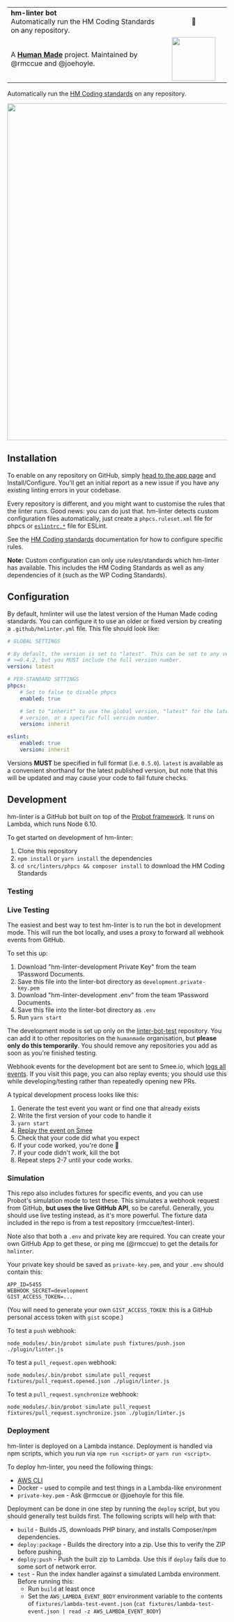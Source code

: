 <table width="100%">
	<tr>
		<td align="left" width="70%">
			<strong>hm-linter bot</strong><br />
			Automatically run the HM Coding Standards on any repository.
		</td>
		<td align="center" width="30%">
			🤖
		</td>
	</tr>
	<tr>
		<td>
			A <strong><a href="https://hmn.md/">Human Made</a></strong> project. Maintained by @rmccue and @joehoyle.
		</td>
		<td align="center" width="30%">
			<img src="https://hmn.md/content/themes/hmnmd/assets/images/hm-logo.svg" width="100" />
		</td>
	</tr>
</table>

Automatically run the [HM Coding standards](https://github.com/humanmade/coding-standards) on any repository.

<img src="https://hmn.md/uploads/2018/02/Screenshot-2018-02-09-16.37.17.png" width="774" />


## Installation

To enable on any repository on GitHub, simply [head to the app page](https://github.com/apps/hm-linter) and Install/Configure. You'll get an initial report as a new issue if you have any existing linting errors in your codebase.

Every repository is different, and you might want to customise the rules that the linter runs. Good news: you can do just that. hm-linter detects custom configuration files automatically, just create a `phpcs.ruleset.xml` file for phpcs or [`eslintrc.*`](https://eslint.org/docs/user-guide/configuring#configuration-file-formats) file for ESLint.

See the [HM Coding standards](https://github.com/humanmade/coding-standards) documentation for how to configure specific rules.

**Note:** Custom configuration can only use rules/standards which hm-linter has available. This includes the HM Coding Standards as well as any dependencies of it (such as the WP Coding Standards).


## Configuration

By default, hmlinter will use the latest version of the Human Made coding standards. You can configure it to use an older or fixed version by creating a `.github/hmlinter.yml` file. This file should look like:

```yaml
# GLOBAL SETTINGS

# By default, the version is set to "latest". This can be set to any version
# >=0.4.2, but you MUST include the full version number.
version: latest

# PER-STANDARD SETTINGS
phpcs:
    # Set to false to disable phpcs
    enabled: true

    # Set to "inherit" to use the global version, "latest" for the latest
    # version, or a specific full version number.
    version: inherit

eslint:
    enabled: true
    version: inherit
```

Versions **MUST** be specified in full format (i.e. `0.5.0`). `latest` is available as a convenient shorthand for the latest published version, but note that this will be updated and may cause your code to fail future checks.


## Development

hm-linter is a GitHub bot built on top of the [Probot framework](https://probot.github.io/). It runs on Lambda, which runs Node 6.10.

To get started on development of hm-linter:

1. Clone this repository
2. `npm install` or `yarn install` the dependencies
3. `cd src/linters/phpcs && composer install` to download the HM Coding Standards


### Testing

### Live Testing

The easiest and best way to test hm-linter is to run the bot in development mode. This will run the bot locally, and uses a proxy to forward all webhook events from GitHub.

To set this up:

1. Download "hm-linter-development Private Key" from the team 1Password Documents.
2. Save this file into the linter-bot directory as `development.private-key.pem`
3. Download "hm-linter-development .env" from the team 1Password Documents.
4. Save this file into the linter-bot directory as `.env`
5. Run `yarn start`

The development mode is set up only on the [linter-bot-test](https://github.com/humanmade/linter-bot-test) repository. You can add it to other repositories on the `humanmade` organisation, but **please only do this temporarily**. You should remove any repositories you add as soon as you're finished testing.

Webhook events for the development bot are sent to Smee.io, which [logs all events](https://smee.io/rpFoxbfDjkw5Srji). If you visit this page, you can also replay events; you should use this while developing/testing rather than repeatedly opening new PRs.

A typical development process looks like this:

1. Generate the test event you want or find one that already exists
2. Write the first version of your code to handle it
3. `yarn start`
4. [Replay the event on Smee](https://smee.io/rpFoxbfDjkw5Srji)
5. Check that your code did what you expect
6. If your code worked, you're done 🙌
7. If your code didn't work, kill the bot
8. Repeat steps 2-7 until your code works.


### Simulation

This repo also includes fixtures for specific events, and you can use Probot's simulation mode to test these. This simulates a webhook request from GitHub, **but uses the live GitHub API**, so be careful. Generally, you should use live testing instead, as it's more powerful. The fixture data included in the repo is from a test repository (rmccue/test-linter).

Note also that both a `.env` and private key are required. You can create your own GitHub App to get these, or ping me (@rmccue) to get the details for `hmlinter`.

Your private key should be saved as `private-key.pem`, and your `.env` should contain this:

```
APP_ID=5455
WEBHOOK_SECRET=development
GIST_ACCESS_TOKEN=...
```

(You will need to generate your own `GIST_ACCESS_TOKEN`: this is a GitHub personal access token with `gist` scope.)

To test a `push` webhook:

```
node_modules/.bin/probot simulate push fixtures/push.json ./plugin/linter.js
```

To test a `pull_request.open` webhook:

```
node_modules/.bin/probot simulate pull_request fixtures/pull_request.opened.json ./plugin/linter.js
```

To test a `pull_request.synchronize` webhook:

```
node_modules/.bin/probot simulate pull_request fixtures/pull_request.synchronize.json ./plugin/linter.js
```

### Deployment

hm-linter is deployed on a Lambda instance. Deployment is handled via npm scripts, which you run via `npm run <script>` or `yarn run <script>`.

To deploy hm-linter, you need the following things:

* [AWS CLI](https://aws.amazon.com/cli/)
* Docker - used to compile and test things in a Lambda-like environment
* `private-key.pem` - Ask @rmccue or @joehoyle for this file.

Deployment can be done in one step by running the `deploy` script, but you should generally test builds first. The following scripts will help with that:

* `build` - Builds JS, downloads PHP binary, and installs Composer/npm dependencies.
* `deploy:package` - Builds the directory into a zip. Use this to verify the ZIP before pushing.
* `deploy:push` - Push the built zip to Lambda. Use this if `deploy` fails due to some sort of network error.
* `test` - Run the index handler against a simulated Lambda environment. Before running this:
	* Run `build` at least once
	* Set the `AWS_LAMBDA_EVENT_BODY` environment variable to the contents of `fixtures/lambda-test-event.json` (`cat fixtures/lambda-test-event.json | read -z AWS_LAMBDA_EVENT_BODY`)
